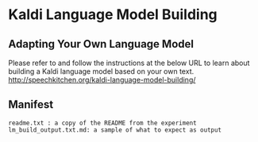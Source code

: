 # Kaldi Language Model Building #
## Adapting Your Own Language Model ##

Please refer to and follow the instructions at the below URL to learn about building
a Kaldi language model based on your own text.
http://speechkitchen.org/kaldi-language-model-building/

## Manifest
    readme.txt : a copy of the README from the experiment
    lm_build_output.txt.md: a sample of what to expect as output
